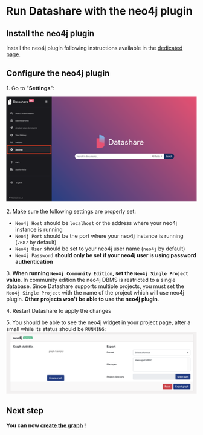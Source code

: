 # Run Datashare with the neo4j plugin

## Install the neo4j plugin

Install the neo4j plugin following instructions available in the [dedicated page](../plugins-and-extensions.md).

## Configure the neo4j plugin

&#x20;1. Go to "**Settings**":

![](../../.gitbook/assets/screenshot-2020-11-25-at-09.56.51.png)

&#x20;2. Make sure the following settings are properly set:
- `Neo4j Host` should be `localhost` or the address where your neo4j instance is running
- `Neo4j Port` should be the port where your neo4j instance is running (`7687` by default)
- `Neo4j User` should be set to your neo4j user name (`neo4j` by default)
- `Neo4j Password` **should only be set if your neo4j user is using password authentication** 

&#x20;3. **When running `Neo4j Community Edition`, set the `Neo4j Single Project` value**. 
In community edition the neo4j DBMS is restricted to a single database.
Since Datashare supports multiple projects, you must set the `Neo4j Single Project` with the name of the project which will use neo4j plugin.
**Other projects won't be able to use the neo4j plugin**.

&#x20;4. Restart Datashare to apply the changes

&#x20;5. You should be able to see the neo4j widget in your project page, after a small while its status should be `RUNNING`:
![neo4j-widget-empty.png](../../.gitbook/assets/neo4j/neo4j-widget-empty.png)

## Next step

**You can now [create the graph](create-and-update-the-graph.md) !**
